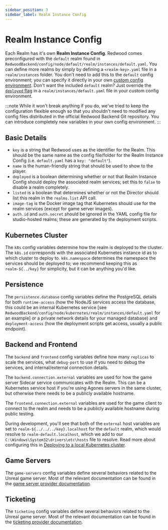 ```yaml
---
sidebar_position: 3
sidebar_label: Realm Instance Config
---
```


# Realm Instance Config

Each Realm has it's own **Realm Instance Config**. Redwood comes preconfigured with the `default` realm found in `RedwoodBackend/config/node/default/realm/instances/default.yaml`. You can define more realms by simply by defining a `<realm-key>.yaml` file in a `realm/instances` folder. You don't need to add this to the `default` config environment; you can specify it directly in your own [custom config environment](./overview.md#customization). Don't want the included `default` realm? Just override the [`deployed` flag](#basic-details) in a `realm/instances/default.yaml` file in your custom config environment.

:::note
While it won't break anything if you do, we've tried to keep the configuration flexible enough so that you shouldn't need to modified any config files distributed in the official Redwood Backend Git repository. You can introduce completely new variables in your own config environment.
:::

## Basic Details

- `key` is a string that Redwood uses as the identifier for the Realm. This should be the same name as the config file/folder for the Realm Instance Config (i.e. `default.yaml` has a `key: "default"`).
- `name` is the human-friendly string that should be used to show to the player.
- `deployed` is a boolean determining whether or not that Realm Instance Config should deploy the associated realm services; set this to `false` to disable a realm completely.
- `listed` is a boolean that determines whether or not the Director should list this realm in the `realms.list` API call.
- `image-tag` is the Docker image tag that Kubernetes should use for the realm services (except for game server images).
- `auth.id` and `auth.secret` should be ignored in the YAML config file for studio-hosted realms; these are generated by the deployment scripts.

## Kubernetes Cluster

The `k8s` config variables determine how the realm is deployed to the cluster. The `k8s.id` corresponds with the associated Kubernetes instance id as to which cluster to deploy to. `k8s.namespace` determines the namespace the services should be deployed to; we recommend keeping this as `realm-${../key}` for simplicity, but it can be anything you'd like.

## Persistence

The `persistence.database` config variables define the PostgreSQL details for both `runtime-access` (how the NodeJS services access the database, this could be an internal Kubernetes service [see `RedwoodBackend/config/node/kubernetes/realm/instances/default.yaml` for an example] or a private network details for your managed database) and `deployment-access` (how the deployment scripts get access, usually a public endpoint).

## Backend and Frontend

The `backend` and `frontend` config variables define how many `replicas` to scale the services, what `debug-port` to use if you need to debug the services, and internal/external connection details.

The `backend.connection.external` variables are used for how the game server Sidecar service communicates with the Realm. This can be a Kubernetes service host if you're using Agones servers in the same cluster, but otherwise there needs to be a publicly available hostname.

The `frontend.connection.external` variables are used for the game client to connect to the realm and needs to be a publicly available hostname during public testing.

During development, you'll see that both of the `external` host variables are set to `realm-${../../../key}.localhost` for the `default` realm, which would resolve to `realm-default.localhost`, which we add to our `C:\Windows\System32\drivers\etc\hosts` file to resolve. Read more about configuring this in [Deploying to a local Kubernetes cluster](../deploying-to-kubernetes/deploying-locally.md).

## Game Servers

The `game-servers` config variables define several behaviors related to the Unreal game server. Most of the relevant documentation can be found in the [game server provider documentation](../providers/game-server-hosting/overview.md).

## Ticketing

The `ticketing` config variables define several behaviors related to the Unreal game server. Most of the relevant documentation can be found in the [ticketing provider documentation](../providers/ticketing/overview.md).
